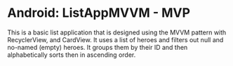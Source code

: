 # Android: ListAppMVVM - MVP

This is a basic list application that is designed using the MVVM pattern with RecyclerView, and CardView.  It uses a list of heroes and filters out null and no-named (empty) heroes.  It groups them by their ID and then alphabetically sorts then in ascending order.
